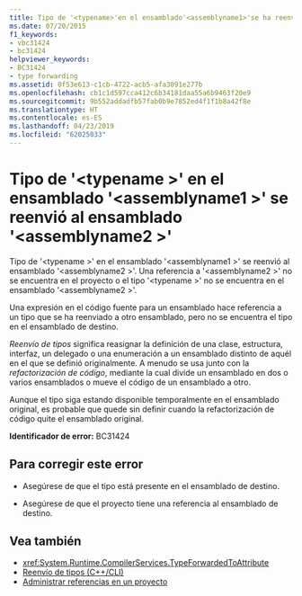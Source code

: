 ```yaml
---
title: Tipo de '<typename>'en el ensamblado'<assemblyname1>'se ha reenviado al ensamblado'<assemblyname2>'
ms.date: 07/20/2015
f1_keywords:
- vbc31424
- bc31424
helpviewer_keywords:
- BC31424
- type forwarding
ms.assetid: 0f53e613-c1cb-4722-acb5-afa3091e277b
ms.openlocfilehash: cb1c1d597cca412c6b34181daa55a6b9463f20e9
ms.sourcegitcommit: 9b552addadfb57fab0b9e7852ed4f1f1b8a42f8e
ms.translationtype: HT
ms.contentlocale: es-ES
ms.lasthandoff: 04/23/2019
ms.locfileid: "62025033"
---
```

# <a name="type-typename-in-assembly-assemblyname1-has-been-forwarded-to-assembly-assemblyname2"></a>Tipo de '\<typename >' en el ensamblado '\<assemblyname1 >' se reenvió al ensamblado '\<assemblyname2 >'
Tipo de '\<typename >' en el ensamblado '\<assemblyname1 >' se reenvió al ensamblado '\<assemblyname2 >'. Una referencia a '\<assemblyname2 >' no se encuentra en el proyecto o el tipo '\<typename >' no se encuentra en el ensamblado '\<assemblyname2 >'.  
  
 Una expresión en el código fuente para un ensamblado hace referencia a un tipo que se ha reenviado a otro ensamblado, pero no se encuentra el tipo en el ensamblado de destino.  
  
 *Reenvío de tipos* significa reasignar la definición de una clase, estructura, interfaz, un delegado o una enumeración a un ensamblado distinto de aquél en el que se definió originalmente. A menudo se usa junto con la *refactorización de código*, mediante la cual divide un ensamblado en dos o varios ensamblados o mueve el código de un ensamblado a otro.  
  
 Aunque el tipo siga estando disponible temporalmente en el ensamblado original, es probable que quede sin definir cuando la refactorización de código quite el ensamblado original.  
  
 **Identificador de error:** BC31424  
  
## <a name="to-correct-this-error"></a>Para corregir este error  
  
- Asegúrese de que el tipo está presente en el ensamblado de destino.  
  
- Asegúrese de que el proyecto tiene una referencia al ensamblado de destino.  
  
## <a name="see-also"></a>Vea también

- <xref:System.Runtime.CompilerServices.TypeForwardedToAttribute>
- [Reenvío de tipos (C++/CLI)](/cpp/windows/type-forwarding-cpp-cli)
- [Administrar referencias en un proyecto](/visualstudio/ide/managing-references-in-a-project)